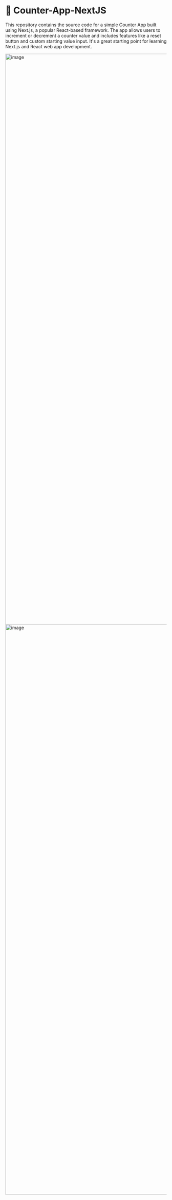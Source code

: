 # 🚀 Counter-App-NextJS 
This repository contains the source code for a simple Counter App built using Next.js, a popular React-based framework. The app allows users to increment or decrement a counter value and includes features like a reset button and custom starting value input. It's a great starting point for learning Next.js and React web app development.

<img width="1776" alt="image" src="https://user-images.githubusercontent.com/63906998/235284354-5838b408-1d3b-4e2f-aa6e-6f991d433f02.png">
<img width="1776" alt="image" src="https://user-images.githubusercontent.com/63906998/235284379-f66dfcf3-fe85-439d-b3ff-2f23ba4dcb35.png">

